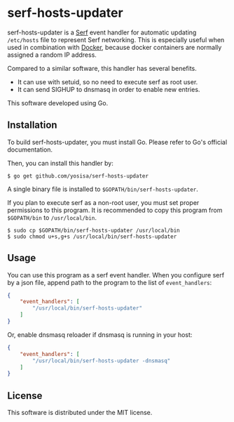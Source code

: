 # serf-hosts-updater
serf-hosts-updater is a [Serf](http://www.serfdom.io/) event handler for automatic updating ``/etc/hosts`` file to represent Serf networking.
This is especially useful when used in combination with [Docker](https://www.docker.io/), because docker containers are normally assigned a random IP address.

Compared to a similar software, this handler has several benefits.

* It can use with setuid, so no need to execute serf as root user.
* It can send SIGHUP to dnsmasq in order to enable new entries.

This software developed using Go.

## Installation
To build serf-hosts-updater, you must install Go. Please refer to Go's official documentation.

Then, you can install this handler by:

    $ go get github.com/yosisa/serf-hosts-updater

A single binary file is installed to ``$GOPATH/bin/serf-hosts-updater``.

If you plan to execute serf as a non-root user, you must set proper permissions to this program.
It is recommended to copy this program from ``$GOPATH/bin`` to ``/usr/local/bin``.

    $ sudo cp $GOPATH/bin/serf-hosts-updater /usr/local/bin
    $ sudo chmod u+s,g+s /usr/local/bin/serf-hosts-updater

## Usage
You can use this program as a serf event handler.
When you configure serf by a json file, append path to the program to the list of ``event_handlers``:

```json
{
    "event_handlers": [
        "/usr/local/bin/serf-hosts-updater"
    ]
}
```

Or, enable dnsmasq reloader if dnsmasq is running in your host:

```json
{
    "event_handlers": [
        "/usr/local/bin/serf-hosts-updater -dnsmasq"
    ]
}
```

## License
This software is distributed under the MIT license.
